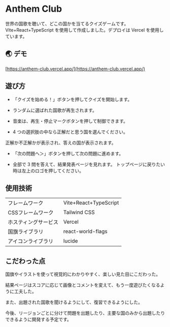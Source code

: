 # Anthem Club

世界の国歌を聴いて、どこの国かを当てるクイズゲームです。Vite+React+TypeScript を使用して作成しました。デプロイは Vercel を使用しています。

## 🌏 デモ

[https://anthem-club.vercel.app/](https://anthem-club.vercel.app/)

## 遊び方

- 「クイズを始める！」ボタンを押してクイズを開始します。

- ランダムに選ばれた国歌が再生されます。

- 音楽は、再生・停止マークボタンを押して制御できます。

- 4 つの選択肢の中なら正解だと思う国を選んでください。

正解か不正解かが表示され、答えの国が表示されます。

- 「次の問題へ＞」ボタンを押して次の問題に進めます。

- 全部で 3 問を答えて、結果発表ページを見れます。
  トップページに戻りたい時は左上のロゴを押してください。

## 使用技術

<table>
  <tbody>
      <tr>
      <td>フレームワーク</td>
      <td>Vite+React+TypeScript</td>
    </tr>
    <tr>
      <td>CSSフレームワーク</td>
      <td>Tailwind CSS</td>
    </tr>
    <tr>
      <td>ホスティングサービス</td>
      <td>Vercel</td>
    </tr>
    <tr>
      <td>国旗ライブラリ</td>
      <td>react-world-flags</td>
    </tr>
    <tr>
      <td>アイコンライブラリ</td>
      <td>lucide</td>
    </tr>
  </tbody>
</table>

## こだわった点

国旗やイラストを使って視覚的にわかりやすく、楽しい見た目にこだわった。

結果ページはスコアに応じて画像とコメントを変えて、もう一度遊びたくなるように工夫した。

また、出題された国歌を聞けるようにして、復習できるようにした。

今後、リージョンごとに分けて問題を出題したり、主要な国のみから出題したりできるように開発する予定です。
